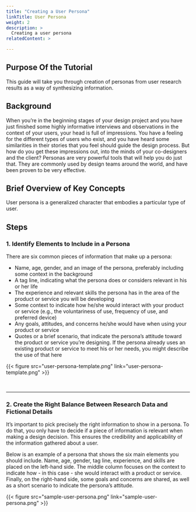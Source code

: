 ```yaml
---
title: "Creating a User Persona"
linkTitle: User Persona
weight: 2
description: >
  Creating a user persona
relatedContent: >

---
```


## Purpose Of the Tutorial

This guide will take you through creation of personas from user research results as a way of synthesizing information.

## Background

When you’re in the beginning stages of your design project and you have just finished some highly informative interviews and observations in the context of your users, your head is full of impressions. You have a feeling for the different types of users who exist, and you have heard some similarities in their stories that you feel should guide the design process. But how do you get these impressions out, into the minds of your co-designers and the client? Personas are very powerful tools that will help you do just that. They are commonly used by design teams around the world, and have been proven to be very effective.

## Brief Overview of Key Concepts

User persona is a generalized character that embodies a particular type of user.

## Steps

### 1. Identify Elements to Include in a Persona

There are six common pieces of information that make up a persona:

- Name, age, gender, and an image of the persona, preferably including some context in the background
- A tag line, indicating what the persona does or considers relevant in his or her life
- The experience and relevant skills the persona has in the area of the product or service you will be developing
- Some context to indicate how he/she would interact with your product or service (e.g., the voluntariness of use, frequency of use, and preferred device)
- Any goals, attitudes, and concerns he/she would have when using your product or service
- Quotes or a brief scenario, that indicate the persona’s attitude toward the product or service you’re designing. If the persona already uses an existing product or service to meet his or her needs, you might describe the use of that here

{{< figure src="user-persona-template.png" link="user-persona-template.png" >}}

<br clear="all">

 *****

### 2. Create the Right Balance Between Research Data and Fictional Details

It’s important to pick precisely the right information to show in a persona. To do that, you only have to decide if a piece of information is relevant when making a design decision. This ensures the credibility and applicability of the information gathered about a user.

Below is an example of a persona that shows the six main elements you should include. Name, age, gender, tag line, experience, and skills are placed on the left-hand side. The middle column focuses on the context to indicate how - in this case - she would interact with a product or service. Finally, on the right-hand side, some goals and concerns are shared, as well as a short scenario to indicate the persona’s attitude.

{{< figure src="sample-user-persona.png" link="sample-user-persona.png" >}}
